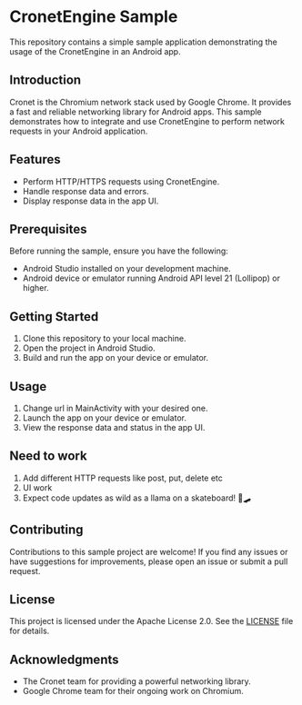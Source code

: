 # CronetEngine Sample

This repository contains a simple sample application demonstrating the usage of the CronetEngine in an Android app.

## Introduction

Cronet is the Chromium network stack used by Google Chrome. It provides a fast and reliable networking library for Android apps. This sample demonstrates how to integrate and use CronetEngine to perform network requests in your Android application.

## Features

- Perform HTTP/HTTPS requests using CronetEngine.
- Handle response data and errors.
- Display response data in the app UI.

## Prerequisites

Before running the sample, ensure you have the following:

- Android Studio installed on your development machine.
- Android device or emulator running Android API level 21 (Lollipop) or higher.

## Getting Started

1. Clone this repository to your local machine.
2. Open the project in Android Studio.
3. Build and run the app on your device or emulator.

## Usage

1. Change url in MainActivity with your desired one.
2. Launch the app on your device or emulator.
4. View the response data and status in the app UI.

## Need to work
1. Add different HTTP requests like post, put, delete etc
2. UI work
3. Expect code updates as wild as a llama on a skateboard! 🦙🛹

## Contributing

Contributions to this sample project are welcome! If you find any issues or have suggestions for improvements, please open an issue or submit a pull request.

## License

This project is licensed under the Apache License 2.0. See the [LICENSE](LICENSE) file for details.

## Acknowledgments

- The Cronet team for providing a powerful networking library.
- Google Chrome team for their ongoing work on Chromium.
